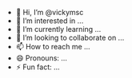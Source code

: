 - 👋 Hi, I’m @vickymsc
- 👀 I’m interested in ...
- 🌱 I’m currently learning ...
- 💞️ I’m looking to collaborate on ...
- 📫 How to reach me ...
- 😄 Pronouns: ...
- ⚡ Fun fact: ...

<!---
vickymsc/vickymsc is a ✨ special ✨ repository because its `README.md` (this file) appears on your GitHub profile.
You can click the Preview link to take a look at your changes.
--->
